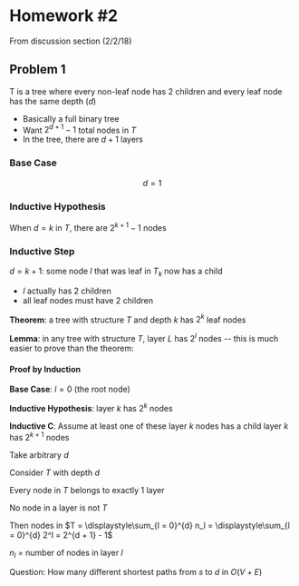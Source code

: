 # Homework #2
From discussion section (2/2/18)

## Problem 1
T is a tree where every non-leaf node has 2 children and every leaf node has the same depth ($d$)

* Basically a full binary tree
* Want $2^{d+1} - 1$ total nodes in $T$
* In the tree, there are $d + 1$ layers

### Base Case
$$d = 1$$

### Inductive Hypothesis
When $d = k$ in $T$, there are $2^{k+1} - 1$ nodes

### Inductive Step
$d = k + 1$: some node $l$ that was leaf in $T_k$ now has a child

* $l$ actually has 2 children
* all leaf nodes must have 2 children

**Theorem**: a tree with structure $T$ and depth $k$ has $2^k$ leaf nodes

**Lemma**: in any tree with structure $T$, layer $L$ has $2^l$ nodes -- this is much easier to prove than the theorem:

#### Proof by Induction
**Base Case**: $l = 0$ (the root node)

**Inductive Hypothesis**: layer $k$ has $2^k$ nodes

**Inductive C**: Assume at least one of these layer $k$ nodes has a child layer $k$ has $2^{k + 1}$ nodes

Take arbitrary $d$

Consider $T$ with depth $d$

Every node in $T$ belongs to exactly 1 layer

No node in a layer is not $T$

Then nodes in $T = \displaystyle\sum_{l = 0}^{d} n_l = \displaystyle\sum_{l = 0}^{d} 2^l = 2^{d + 1} - 1$

$n_l$ = number of nodes in layer $l$

Question: How many different shortest paths from $s$ to $d$ in $O(V + E)$